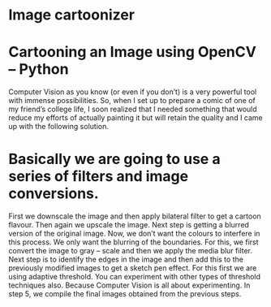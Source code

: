 # Image cartoonizer
# Cartooning an Image using OpenCV – Python

Computer Vision as you know (or even if you don’t) is a very powerful tool with immense possibilities. So, when I set up to prepare a comic of one of my friend’s college life, I soon realized that I needed something that would reduce my efforts of actually painting it but will retain the quality and I came up with the following solution.

# Basically we are going to use a series of filters and image conversions.

First we downscale the image and then apply bilateral filter to get a cartoon flavour. Then again we upscale the image.
Next step is getting a blurred version of the original image. Now, we don’t want the colours to interfere in this process. We only want the blurring of the boundaries. For this, we first convert the image to gray – scale and then we apply the media blur filter.
Next step is to identify the edges in the image and then add this to the previously modified images to get a sketch pen effect. For this first we are using adaptive threshold. You can experiment with other types of threshold techniques also. Because Computer Vision is all about experimenting. In step 5, we compile the final images obtained from the previous steps.
